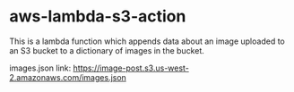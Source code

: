 # aws-lambda-s3-action

This is a lambda function which appends data about an image uploaded to an S3 bucket to a dictionary of images in the bucket.

images.json link: https://image-post.s3.us-west-2.amazonaws.com/images.json
